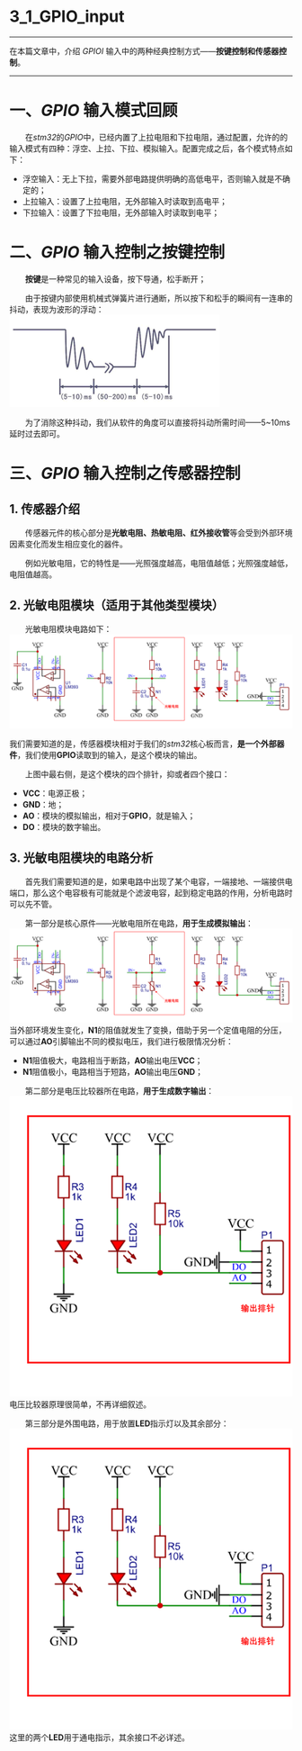 # 3_1_GPIO_input

***
在本篇文章中，介绍 *GPIOI* 输入中的两种经典控制方式——**按键控制和传感器控制**。
***

# 一、*GPIO* 输入模式回顾
&emsp;&emsp;在*stm32*的*GPIO*中，已经内置了上拉电阻和下拉电阻，通过配置，允许的的输入模式有四种：浮空、上拉、下拉、模拟输入。配置完成之后，各个模式特点如下：

- 浮空输入：无上下拉，需要外部电路提供明确的高低电平，否则输入就是不确定的；
- 上拉输入：设置了上拉电阻，无外部输入时读取到高电平；
- 下拉输入：设置了下拉电阻，无外部输入时读取到电平；

# 二、*GPIO* 输入控制之按键控制
&emsp;&emsp;**按键**是一种常见的输入设备，按下导通，松手断开；

&emsp;&emsp;由于按键内部使用机械式弹簧片进行通断，所以按下和松手的瞬间有一连串的抖动，表现为波形的浮动：
![文件](https://github.com/Hi-Guo-Phy/Introduction-to-STM32F103C8T6/blob/main/Images/2_8_1.png)

&emsp;&emsp;为了消除这种抖动，我们从软件的角度可以直接将抖动所需时间——5~10ms 延时过去即可。

# 三、*GPIO* 输入控制之传感器控制
## 1. 传感器介绍
&emsp;&emsp;传感器元件的核心部分是**光敏电阻、热敏电阻、红外接收管**等会受到外部环境因素变化而发生相应变化的器件。

&emsp;&emsp;例如光敏电阻，它的特性是——光照强度越高，电阻值越低；光照强度越低，电阻值越高。

## 2. 光敏电阻模块（适用于其他类型模块）
&emsp;&emsp;光敏电阻模块电路如下：
![文件](https://github.com/Hi-Guo-Phy/Introduction-to-STM32F103C8T6/blob/main/Images/2_8_2.png)

我们需要知道的是，传感器模块相对于我们的*stm32*核心板而言，**是一个外部器件**，我们使用**GPIO**读取到的输入，是这个模块的输出。

&emsp;&emsp;上图中最右侧，是这个模块的四个排针，抑或者四个接口：
- **VCC**：电源正极；
- **GND**：地；
- **AO**：模块的模拟输出，相对于**GPIO**，就是输入；
- **DO**：模块的数字输出。

## 3. 光敏电阻模块的电路分析
&emsp;&emsp;首先我们需要知道的是，如果电路中出现了某个电容，一端接地、一端接供电端口，那么这个电容极有可能就是个滤波电容，起到稳定电路的作用，分析电路时可以先不管。

&emsp;&emsp;第一部分是核心原件——光敏电阻所在电路，**用于生成模拟输出**：
![文件](https://github.com/Hi-Guo-Phy/Introduction-to-STM32F103C8T6/blob/main/Images/2_8_3.png)
当外部环境发生变化，**N1**的阻值就发生了变换，借助于另一个定值电阻的分压，可以通过**AO**引脚输出不同的模拟电压，我们进行极限情况分析：
- **N1**阻值极大，电路相当于断路，**AO**输出电压**VCC**；
- **N1**阻值极小，电路相当于短路，**AO**输出电压**GND**；

&emsp;&emsp;第二部分是电压比较器所在电路，**用于生成数字输出**：
![文件](https://github.com/Hi-Guo-Phy/Introduction-to-STM32F103C8T6/blob/main/Images/2_8_4.png)
电压比较器原理很简单，不再详细叙述。

&emsp;&emsp;第三部分是外围电路，用于放置**LED**指示灯以及其余部分：
![文件](https://github.com/Hi-Guo-Phy/Introduction-to-STM32F103C8T6/blob/main/Images/2_8_5.png)
这里的两个**LED**用于通电指示，其余接口不必详述。



